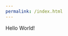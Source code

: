 ```yaml
---
permalink: /index.html
---
```


<link rel="shortcut icon" type="image/x-icon" href="favicon.ico">

<body>
Hello World!
</body>